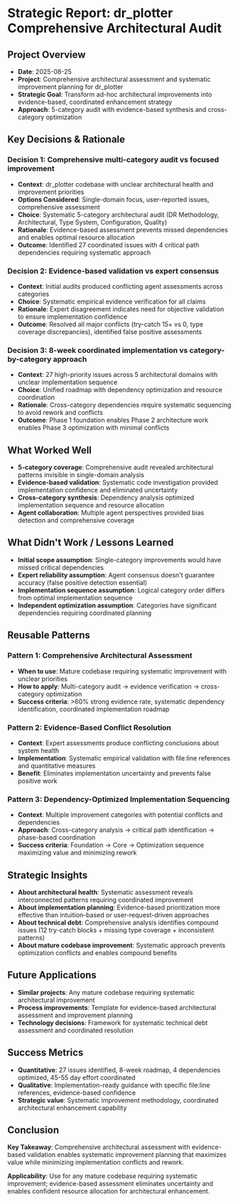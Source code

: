 # Strategic Report: dr_plotter Comprehensive Architectural Audit

## Project Overview
- **Date**: 2025-08-25
- **Project**: Comprehensive architectural assessment and systematic improvement planning for dr_plotter
- **Strategic Goal**: Transform ad-hoc architectural improvements into evidence-based, coordinated enhancement strategy
- **Approach**: 5-category audit with evidence-based synthesis and cross-category optimization

## Key Decisions & Rationale
### Decision 1: Comprehensive multi-category audit vs focused improvement
- **Context**: dr_plotter codebase with unclear architectural health and improvement priorities
- **Options Considered**: Single-domain focus, user-reported issues, comprehensive assessment
- **Choice**: Systematic 5-category architectural audit (DR Methodology, Architectural, Type System, Configuration, Quality)
- **Rationale**: Evidence-based assessment prevents missed dependencies and enables optimal resource allocation
- **Outcome**: Identified 27 coordinated issues with 4 critical path dependencies requiring systematic approach

### Decision 2: Evidence-based validation vs expert consensus
- **Context**: Initial audits produced conflicting agent assessments across categories
- **Choice**: Systematic empirical evidence verification for all claims
- **Rationale**: Expert disagreement indicates need for objective validation to ensure implementation confidence
- **Outcome**: Resolved all major conflicts (try-catch 15+ vs 0, type coverage discrepancies), identified false positive assessments

### Decision 3: 8-week coordinated implementation vs category-by-category approach
- **Context**: 27 high-priority issues across 5 architectural domains with unclear implementation sequence
- **Choice**: Unified roadmap with dependency optimization and resource coordination
- **Rationale**: Cross-category dependencies require systematic sequencing to avoid rework and conflicts
- **Outcome**: Phase 1 foundation enables Phase 2 architecture work enables Phase 3 optimization with minimal conflicts

## What Worked Well
- **5-category coverage**: Comprehensive audit revealed architectural patterns invisible in single-domain analysis
- **Evidence-based validation**: Systematic code investigation provided implementation confidence and eliminated uncertainty
- **Cross-category synthesis**: Dependency analysis optimized implementation sequence and resource allocation
- **Agent collaboration**: Multiple agent perspectives provided bias detection and comprehensive coverage

## What Didn't Work / Lessons Learned
- **Initial scope assumption**: Single-category improvements would have missed critical dependencies
- **Expert reliability assumption**: Agent consensus doesn't guarantee accuracy (false positive detection essential)
- **Implementation sequence assumption**: Logical category order differs from optimal implementation sequence
- **Independent optimization assumption**: Categories have significant dependencies requiring coordinated planning

## Reusable Patterns
### Pattern 1: Comprehensive Architectural Assessment
- **When to use**: Mature codebase requiring systematic improvement with unclear priorities
- **How to apply**: Multi-category audit → evidence verification → cross-category optimization
- **Success criteria**: >60% strong evidence rate, systematic dependency identification, coordinated implementation roadmap

### Pattern 2: Evidence-Based Conflict Resolution
- **Context**: Expert assessments produce conflicting conclusions about system health
- **Implementation**: Systematic empirical validation with file:line references and quantitative measures
- **Benefit**: Eliminates implementation uncertainty and prevents false positive work

### Pattern 3: Dependency-Optimized Implementation Sequencing
- **Context**: Multiple improvement categories with potential conflicts and dependencies
- **Approach**: Cross-category analysis → critical path identification → phase-based coordination
- **Success criteria**: Foundation → Core → Optimization sequence maximizing value and minimizing rework

## Strategic Insights
- **About architectural health**: Systematic assessment reveals interconnected patterns requiring coordinated improvement
- **About implementation planning**: Evidence-based prioritization more effective than intuition-based or user-request-driven approaches
- **About technical debt**: Comprehensive analysis identifies compound issues (12 try-catch blocks + missing type coverage + inconsistent patterns)
- **About mature codebase improvement**: Systematic approach prevents optimization conflicts and enables compound benefits

## Future Applications
- **Similar projects**: Any mature codebase requiring systematic architectural improvement
- **Process improvements**: Template for evidence-based architectural assessment and improvement planning
- **Technology decisions**: Framework for systematic technical debt assessment and coordinated resolution

## Success Metrics
- **Quantitative**: 27 issues identified, 8-week roadmap, 4 dependencies optimized, 45-55 day effort coordinated
- **Qualitative**: Implementation-ready guidance with specific file:line references, evidence-based confidence
- **Strategic value**: Systematic improvement methodology, coordinated architectural enhancement capability

## Conclusion
**Key Takeaway**: Comprehensive architectural assessment with evidence-based validation enables systematic improvement planning that maximizes value while minimizing implementation conflicts and rework.

**Applicability**: Use for any mature codebase requiring systematic improvement; evidence-based assessment eliminates uncertainty and enables confident resource allocation for architectural enhancement.